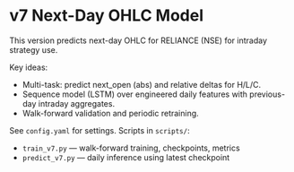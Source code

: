 # v7 Next-Day OHLC Model

This version predicts next-day OHLC for RELIANCE (NSE) for intraday strategy use.

Key ideas:
- Multi-task: predict next_open (abs) and relative deltas for H/L/C.
- Sequence model (LSTM) over engineered daily features with previous-day intraday aggregates.
- Walk-forward validation and periodic retraining.

See `config.yaml` for settings. Scripts in `scripts/`:
- `train_v7.py` — walk-forward training, checkpoints, metrics
- `predict_v7.py` — daily inference using latest checkpoint
